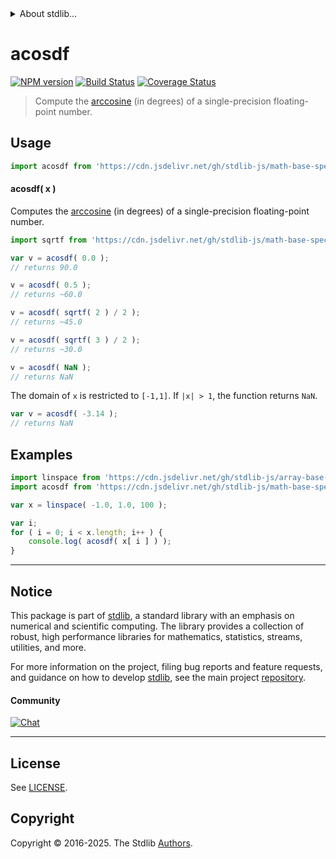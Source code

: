 <!--

@license Apache-2.0

Copyright (c) 2024 The Stdlib Authors.

Licensed under the Apache License, Version 2.0 (the "License");
you may not use this file except in compliance with the License.
You may obtain a copy of the License at

   http://www.apache.org/licenses/LICENSE-2.0

Unless required by applicable law or agreed to in writing, software
distributed under the License is distributed on an "AS IS" BASIS,
WITHOUT WARRANTIES OR CONDITIONS OF ANY KIND, either express or implied.
See the License for the specific language governing permissions and
limitations under the License.

-->


<details>
  <summary>
    About stdlib...
  </summary>
  <p>We believe in a future in which the web is a preferred environment for numerical computation. To help realize this future, we've built stdlib. stdlib is a standard library, with an emphasis on numerical and scientific computation, written in JavaScript (and C) for execution in browsers and in Node.js.</p>
  <p>The library is fully decomposable, being architected in such a way that you can swap out and mix and match APIs and functionality to cater to your exact preferences and use cases.</p>
  <p>When you use stdlib, you can be absolutely certain that you are using the most thorough, rigorous, well-written, studied, documented, tested, measured, and high-quality code out there.</p>
  <p>To join us in bringing numerical computing to the web, get started by checking us out on <a href="https://github.com/stdlib-js/stdlib">GitHub</a>, and please consider <a href="https://opencollective.com/stdlib">financially supporting stdlib</a>. We greatly appreciate your continued support!</p>
</details>

# acosdf

[![NPM version][npm-image]][npm-url] [![Build Status][test-image]][test-url] [![Coverage Status][coverage-image]][coverage-url] <!-- [![dependencies][dependencies-image]][dependencies-url] -->

> Compute the [arccosine][arccosine] (in degrees) of a single-precision floating-point number.



<section class="usage">

## Usage

```javascript
import acosdf from 'https://cdn.jsdelivr.net/gh/stdlib-js/math-base-special-acosdf@deno/mod.js';
```

#### acosdf( x )

Computes the [arccosine][arccosine] (in degrees) of a single-precision floating-point number.

```javascript
import sqrtf from 'https://cdn.jsdelivr.net/gh/stdlib-js/math-base-special-sqrtf@deno/mod.js';

var v = acosdf( 0.0 );
// returns 90.0

v = acosdf( 0.5 );
// returns ~60.0

v = acosdf( sqrtf( 2 ) / 2 );
// returns ~45.0

v = acosdf( sqrtf( 3 ) / 2 );
// returns ~30.0

v = acosdf( NaN );
// returns NaN
```

The domain of `x` is restricted to `[-1,1]`. If `|x| > 1`, the function returns `NaN`.

```javascript
var v = acosdf( -3.14 );
// returns NaN
```

</section>

<!-- /.usage -->

<section class="examples">

## Examples

<!-- eslint no-undef: "error" -->

```javascript
import linspace from 'https://cdn.jsdelivr.net/gh/stdlib-js/array-base-linspace@deno/mod.js';
import acosdf from 'https://cdn.jsdelivr.net/gh/stdlib-js/math-base-special-acosdf@deno/mod.js';

var x = linspace( -1.0, 1.0, 100 );

var i;
for ( i = 0; i < x.length; i++ ) {
    console.log( acosdf( x[ i ] ) );
}
```

</section>

<!-- /.examples -->

<!-- C interface documentation. -->



<!-- Section for related `stdlib` packages. Do not manually edit this section, as it is automatically populated. -->

<section class="related">

</section>

<!-- /.related -->

<!-- Section for all links. Make sure to keep an empty line after the `section` element and another before the `/section` close. -->


<section class="main-repo" >

* * *

## Notice

This package is part of [stdlib][stdlib], a standard library with an emphasis on numerical and scientific computing. The library provides a collection of robust, high performance libraries for mathematics, statistics, streams, utilities, and more.

For more information on the project, filing bug reports and feature requests, and guidance on how to develop [stdlib][stdlib], see the main project [repository][stdlib].

#### Community

[![Chat][chat-image]][chat-url]

---

## License

See [LICENSE][stdlib-license].


## Copyright

Copyright &copy; 2016-2025. The Stdlib [Authors][stdlib-authors].

</section>

<!-- /.stdlib -->

<!-- Section for all links. Make sure to keep an empty line after the `section` element and another before the `/section` close. -->

<section class="links">

[npm-image]: http://img.shields.io/npm/v/@stdlib/math-base-special-acosdf.svg
[npm-url]: https://npmjs.org/package/@stdlib/math-base-special-acosdf

[test-image]: https://github.com/stdlib-js/math-base-special-acosdf/actions/workflows/test.yml/badge.svg?branch=main
[test-url]: https://github.com/stdlib-js/math-base-special-acosdf/actions/workflows/test.yml?query=branch:main

[coverage-image]: https://img.shields.io/codecov/c/github/stdlib-js/math-base-special-acosdf/main.svg
[coverage-url]: https://codecov.io/github/stdlib-js/math-base-special-acosdf?branch=main

<!--

[dependencies-image]: https://img.shields.io/david/stdlib-js/math-base-special-acosdf.svg
[dependencies-url]: https://david-dm.org/stdlib-js/math-base-special-acosdf/main

-->

[chat-image]: https://img.shields.io/gitter/room/stdlib-js/stdlib.svg
[chat-url]: https://app.gitter.im/#/room/#stdlib-js_stdlib:gitter.im

[stdlib]: https://github.com/stdlib-js/stdlib

[stdlib-authors]: https://github.com/stdlib-js/stdlib/graphs/contributors

[umd]: https://github.com/umdjs/umd
[es-module]: https://developer.mozilla.org/en-US/docs/Web/JavaScript/Guide/Modules

[deno-url]: https://github.com/stdlib-js/math-base-special-acosdf/tree/deno
[deno-readme]: https://github.com/stdlib-js/math-base-special-acosdf/blob/deno/README.md
[umd-url]: https://github.com/stdlib-js/math-base-special-acosdf/tree/umd
[umd-readme]: https://github.com/stdlib-js/math-base-special-acosdf/blob/umd/README.md
[esm-url]: https://github.com/stdlib-js/math-base-special-acosdf/tree/esm
[esm-readme]: https://github.com/stdlib-js/math-base-special-acosdf/blob/esm/README.md
[branches-url]: https://github.com/stdlib-js/math-base-special-acosdf/blob/main/branches.md

[stdlib-license]: https://raw.githubusercontent.com/stdlib-js/math-base-special-acosdf/main/LICENSE

[arccosine]: https://en.wikipedia.org/wiki/Inverse_trigonometric_functions

<!-- <related-links> -->

<!-- </related-links> -->

</section>

<!-- /.links -->
